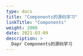 ```yaml
---
type: docs
title: "Components的源码学习"
linkTitle: "Components"
weight: 2000
date: 2021-03-09
description: >
  Dapr Components的源码学习
---
```




